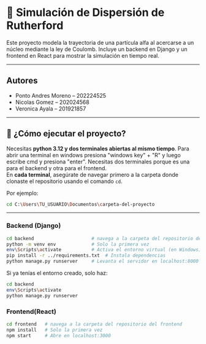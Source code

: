 # 📡 Simulación de Dispersión de Rutherford

Este proyecto modela la trayectoria de una partícula alfa al acercarse a un núcleo mediante la ley de Coulomb. Incluye un backend en Django y un frontend en React para mostrar la simulación en tiempo real.

---
## Autores

- Ponto Andres Moreno – 202224525  
- Nicolas Gomez – 202024568  
- Veronica Ayala – 201921857


---

## 🚀 ¿Cómo ejecutar el proyecto?

Necesitas **python 3.12 y dos terminales abiertas al mismo tiempo**. Para abrir una terminal en windows presiona "windows key" + "R" y luego escribe cmd y presiona "enter". Necesitas dos terminales porque es una para el backend y otra para el frontend.  
En **cada terminal**, asegúrate de navegar primero a la carpeta donde clonaste el repositorio usando el comando `cd`.

Por ejemplo:
```bash
cd C:\Users\TU_USUARIO\Documentos\carpeta-del-proyecto
```

---

### Backend (Django)

```bash
cd backend                     # navega a la carpeta del repositorio del backend
python -m venv env             # Solo la primera vez
env\Scripts\activate           # Activa el entorno virtual (en Windows)
pip install -r ../requirements.txt  # Instala dependencias
python manage.py runserver     # Levanta el servidor en localhost:8000
```

Si ya tenías el entorno creado, solo haz: 
```bash
cd backend 
env\Scripts\activate 
python manage.py runserver
```
### Frontend(React)
```bash
cd frontend   # navega a la carpeta del repositorio del frontend
npm install   # Solo la primera vez
npm start     # Abre en localhost:3000
```